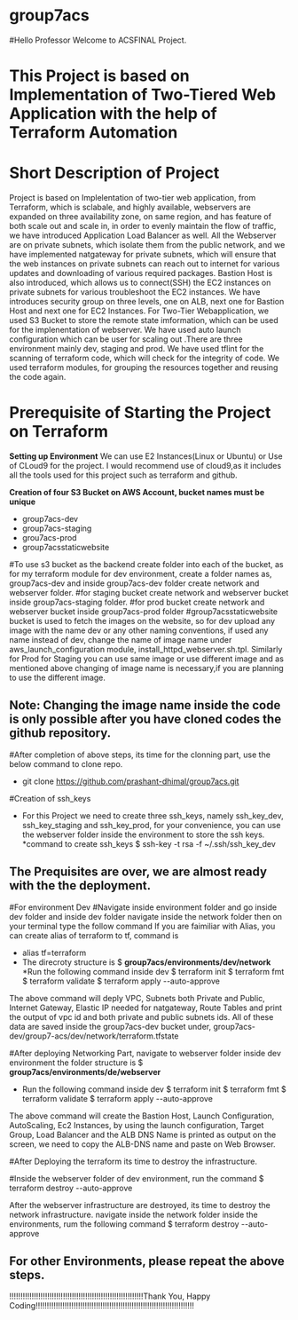 # group7acs
#Hello Professor Welcome to ACSFINAL Project. 
# This Project is based on Implementation of Two-Tiered Web Application with the help of Terraform Automation
# Short Description of Project
Project is based on Implelentation of two-tier web application, from Terraform, which is sclabale, and highly available, webservers are expanded on three availability zone, on same region, and has feature of both scale out and scale in, in order to evenly maintain the flow of traffic, we have introduced Application Load Balancer as well. All the Webserver are on private subnets, which isolate them from the public network, and we have implemented natgateway for private subnets, which will ensure that the web instances on private subnets can reach out to internet for various updates and downloading of various required packages. Bastion Host is also introduced, which allows us to connect(SSH) the EC2 instances on private subnets for various troubleshoot the EC2 instances. We have introduces security group on three levels, one on ALB, next one for Bastion Host and next one for EC2 Instances. For Two-Tier Webapplication, we used S3 Bucket to store the remote state imformation, which can be used for the implenentation of webserver. We have used auto launch configuration which can be user for scaling out .There are three environment mainly dev, staging and prod. We have used tflint for the scanning of terraform code, which will check for the integrity of code. We used terraform modules, for grouping the resources together and reusing the code again. 

# Prerequisite of Starting the Project on Terraform
**Setting up Environment**
We can use E2 Instances(Linux or Ubuntu) or Use of CLoud9 for the project. I would recommend use of cloud9,as it includes all the tools used for this project such as terraform and github.

**Creation of four S3 Bucket on AWS Account, bucket names must be unique**
* group7acs-dev
* group7acs-staging
* grou7acs-prod
* group7acsstaticwebsite

#To use s3 bucket as the backend create folder into each of the bucket, as for my terraform module for dev environment, create a folder names as,  group7acs-dev and inside group7acs-dev folder create network and webserver folder.
#for staging bucket create network and webserver bucket inside group7acs-staging folder.
#for prod bucket create network and webserver bucket inside group7acs-prod folder
#group7acsstaticwebsite bucket is used to fetch the images on the website, so for dev upload any image with the name dev or any other naming conventions, if used any name instead of dev, change the name of image name under aws_launch_configuration module, install_httpd_webserver.sh.tpl. Similarly for Prod for Staging you can use same image or use different image and as mentioned above changing of image name is necessary,if you are planning to use the different image. 
## Note: Changing the image name inside the code is only possible after you have cloned codes the github repository.

#After completion of above steps, its time for the clonning part, use the below command to clone repo.
* git clone https://github.com/prashant-dhimal/group7acs.git

#Creation of ssh_keys
* For this Project we need to create three ssh_keys, namely ssh_key_dev, ssh_key_staging and ssh_key_prod, for your convenience, you can use the webserver folder inside the environment to store the ssh keys.
*command to create ssh_keys
 $ ssh-key -t rsa -f ~/.ssh/ssh_key_dev

## The Prequisites are over, we are almost ready with the the deployment.
#For environment Dev
#Navigate inside environment folder and go inside dev folder and inside dev folder navigate inside the network folder then on your terminal type the follow command
If you are faimiliar with Alias, you can create alias of terraform to tf, command is 
* alias  tf=terraform
* The direcroty structure is 
$ **group7acs/environments/dev/network**
*Run the following command inside dev
$ terraform init
$ terraform fmt
$ terraform validate
$ terraform apply --auto-approve

The above command will deply VPC, Subnets both Private and Public, Internet Gateway, Elastic IP needed for natgateway, Route Tables and print the output of vpc id and both private and public subnets ids. All of these data are saved inside the group7acs-dev bucket under, group7acs-dev/group7-acs/dev/network/terraform.tfstate

#After deploying Networking Part, navigate to webserver folder inside dev environment
the folder structure is 
$ **group7acs/environments/de/webserver**
* Run the following command inside dev
$ terraform init
$ terraform fmt
$ terraform validate
$ terraform apply --auto-approve


The above command will create the Bastion Host, Launch Configuration, AutoScaling, Ec2 Instances, by using the launch configuration, Target Group, Load Balancer and the ALB DNS Name is printed as output on the screen, we need to copy the ALB-DNS name and paste on Web Browser.

#After Deploying the terraform its time to destroy the infrastructure.

#Inside the webserver folder of dev environment, run the command
$ terraform destroy --auto-approve



After the webserver infrastructure are destroyed, its time to destroy the network infrastructure.
navigate inside the network folder inside the environments, rum the following command
$ terraform destroy --auto-approve  

## For other Environments, please repeat the above steps.

!!!!!!!!!!!!!!!!!!!!!!!!!!!!!!!!!!!!!!!!!!!!!!!!!!!!!!!!!!!!Thank You, Happy Coding!!!!!!!!!!!!!!!!!!!!!!!!!!!!!!!!!!!!!!!!!!!!!!!!!!!!!!!!!!!!!!!!!!!!!!!


